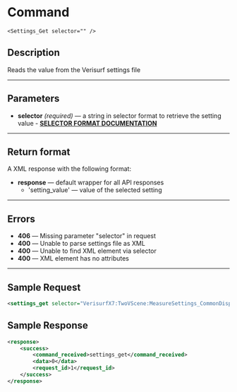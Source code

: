 # Command

    <Settings_Get selector="" />

## Description

Reads the value from the Verisurf settings file

***

## Parameters
- **selector** _(required)_ — a string in selector format to retrieve the setting value - [**SELECTOR FORMAT DOCUMENTATION**](https://github.com/verisurf/verisurf-api/blob/master/documentation/selector_format.md)

***

## Return format
A XML response with the following format:

- **response** — default wrapper for all API responses
    - 'setting_value' — value of the selected setting

***

## Errors
- **406** — Missing parameter "selector" in request
- **400** — Unable to parse settings file as XML
- **400** — Unable to find XML element via selector
- **400** — XML element has no attributes

***

## Sample Request
```xml
<settings_get selector="VerisurfX7:TwoVScene:MeasureSettings_CommonDisplay:bRandomClr" />
```

## Sample Response
```xml
<response>
	<success>
		<command_received>settings_get</command_received>
		<data>0</data>
		<request_id>1</request_id>
	</success>
</response>
```
